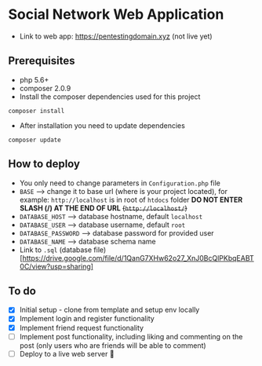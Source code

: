 # Social Network Web Application
* Link to web app: https://pentestingdomain.xyz (not live yet)

## Prerequisites
* php 5.6+
* composer 2.0.9
* Install the composer dependencies used for this project
```
composer install
```
* After installation you need to update dependencies
```
composer update
```

## How to deploy
* You only need to change parameters in `Configuration.php` file
* `BASE` --> change it to base url (where is your project located), for example: `http://localhost` is in root of `htdocs` folder __DO NOT ENTER SLASH (/) AT THE END OF URL__ ~~(`http://localhost/`)~~
* `DATABASE_HOST` --> database hostname, default `localhost`
* `DATABASE_USER` --> database username, default `root`
* `DATABASE_PASSWORD` --> database password for provided user
* `DATABASE_NAME` --> database schema name
* Link to `.sql` (database file)[https://drive.google.com/file/d/1QanG7XHw62o27_XnJ0BcQlPKbqEABT0C/view?usp=sharing]

## To do
- [x] Initial setup - clone from template and setup env locally
- [x] Implement login and register functionality
- [x] Implement friend request functionality
- [ ] Implement post functionality, including liking and commenting on the post (only users who are friends will be able to comment)
- [ ] Deploy to a live web server :tada: